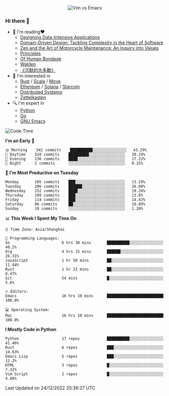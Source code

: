 <p align="center">
    <img src="https://gist.githubusercontent.com/coldnight/e696baffb094e71c96cb302118878eae/raw/40ea5053a6f66cc65f90f437e4173497da225958/banner.gif" alt="Vim vs Emacs" />
</p>

### Hi there 👋

- 📖 I'm reading❤️
    + [Designing Data-Intensive Applications](https://www.oreilly.com/library/view/designing-data-intensive-applications/9781491903063/)
    + [Domain-Driven Design: Tackling Complexity in the Heart of Software](https://www.dddcommunity.org/book/evans_2003/)
    + [Zen and the Art of Motorcycle Maintenance: An Inquiry into Values](https://en.wikipedia.org/wiki/Zen_and_the_Art_of_Motorcycle_Maintenance)
    + [Principles](https://www.principles.com/)
    + [Of Human Bondage](https://en.wikipedia.org/wiki/Of_Human_Bondage)
    + [Walden](https://en.wikipedia.org/wiki/Walden)
    + [《沉默的大多数》](https://en.wikipedia.org/wiki/Silent_majority)
- 🌱 I'm interested in
    + [Rust](https://www.rust-lang.org/) / [Scala](https://www.scala-lang.org/) / [Move](https://github.com/move-language/move/)
    + [Ethereum](https://ethereum.org/en/) / [Solana](https://solana.com/) / [Starcoin](https://github.com/starcoinorg/starcoin)
	+ [Distributed Systems](https://www.linuxzen.com/notes/topics/20200320174417_%E5%88%86%E5%B8%83%E5%BC%8F/)
	+ [Zettelkasten](https://www.linuxzen.com/notes/notes/20220120080920-slip_box/)
- 🔍 I'm expert in
    + [Python](https://www.python.org/)
    + [Go](https://go.dev/)
    + [GNU Emacs](https://www.gnu.org/software/emacs/)

<!--START_SECTION:waka-->
![Code Time](http://img.shields.io/badge/Code%20Time-1%2C822%20hrs%2022%20mins-blue)

**I'm an Early 🐤** 

```text
🌞 Morning    342 commits    ██████████░░░░░░░░░░░░░░░   43.29% 
🌆 Daytime    310 commits    █████████░░░░░░░░░░░░░░░░   39.24% 
🌃 Evening    136 commits    ████░░░░░░░░░░░░░░░░░░░░░   17.22% 
🌙 Night      2 commits      ░░░░░░░░░░░░░░░░░░░░░░░░░   0.25%

```
📅 **I'm Most Productive on Tuesday** 

```text
Monday       105 commits    ███░░░░░░░░░░░░░░░░░░░░░░   13.29% 
Tuesday      206 commits    ██████░░░░░░░░░░░░░░░░░░░   26.08% 
Wednesday    152 commits    ████░░░░░░░░░░░░░░░░░░░░░   19.24% 
Thursday     109 commits    ███░░░░░░░░░░░░░░░░░░░░░░   13.8% 
Friday       114 commits    ███░░░░░░░░░░░░░░░░░░░░░░   14.43% 
Saturday     86 commits     ██░░░░░░░░░░░░░░░░░░░░░░░   10.89% 
Sunday       18 commits     ░░░░░░░░░░░░░░░░░░░░░░░░░   2.28%

```


📊 **This Week I Spent My Time On** 

```text
⌚︎ Time Zone: Asia/Shanghai

💬 Programming Languages: 
Go                       6 hrs 30 mins       ██████████░░░░░░░░░░░░░░░   40.2% 
Org                      4 hrs 15 mins       ██████░░░░░░░░░░░░░░░░░░░   26.31% 
JavaScript               1 hr 50 mins        ██░░░░░░░░░░░░░░░░░░░░░░░   11.44% 
Rust                     1 hr 22 mins        ██░░░░░░░░░░░░░░░░░░░░░░░   8.47% 
Git                      54 mins             █░░░░░░░░░░░░░░░░░░░░░░░░   5.6%

🔥 Editors: 
Emacs                    16 hrs 10 mins      █████████████████████████   100.0%

💻 Operating System: 
Mac                      16 hrs 10 mins      █████████████████████████   100.0%

```

**I Mostly Code in Python** 

```text
Python                   17 repos            ██████████░░░░░░░░░░░░░░░   41.46% 
Rust                     6 repos             ███░░░░░░░░░░░░░░░░░░░░░░   14.63% 
Emacs Lisp               5 repos             ███░░░░░░░░░░░░░░░░░░░░░░   12.2% 
HTML                     3 repos             █░░░░░░░░░░░░░░░░░░░░░░░░   7.32% 
Vim Script               2 repos             █░░░░░░░░░░░░░░░░░░░░░░░░   4.88%

```



 Last Updated on 24/12/2022 20:36:27 UTC
<!--END_SECTION:waka-->
